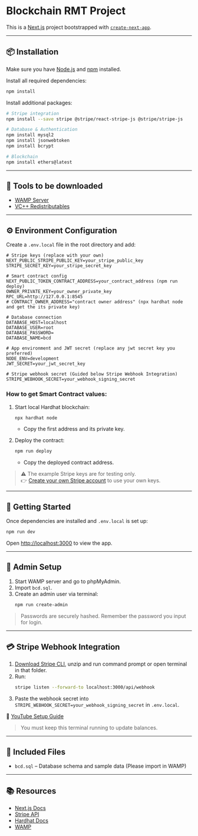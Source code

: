 # Blockchain RMT Project

This is a [Next.js](https://nextjs.org) project bootstrapped with [`create-next-app`](https://nextjs.org/docs/app/api-reference/cli/create-next-app).

---

## 📦 Installation

Make sure you have [Node.js](https://nodejs.org/) and [npm](https://www.npmjs.com/) installed.

Install all required dependencies:

```bash
npm install
```

Install additional packages:

```bash
# Stripe integration
npm install --save stripe @stripe/react-stripe-js @stripe/stripe-js

# Database & Authentication
npm install mysql2
npm install jsonwebtoken
npm install bcrypt

# Blockchain
npm install ethers@latest
```

---

## 🧰 Tools to be downloaded 

- [WAMP Server](https://sourceforge.net/projects/wampserver/)
- [VC++ Redistributables](https://github.com/abbodi1406/vcredist/releases)
  
---

## ⚙️ Environment Configuration

Create a `.env.local` file in the root directory and add:

```env
# Stripe keys (replace with your own)
NEXT_PUBLIC_STRIPE_PUBLIC_KEY=your_stripe_public_key
STRIPE_SECRET_KEY=your_stripe_secret_key

# Smart contract config
NEXT_PUBLIC_TOKEN_CONTRACT_ADDRESS=your_contract_address (npm run deploy)
OWNER_PRIVATE_KEY=your_owner_private_key
RPC_URL=http://127.0.0.1:8545
# CONTRACT_OWNER_ADDRESS="contract owner address" (npx hardhat node and get the its private key)

# Database connection
DATABASE_HOST=localhost
DATABASE_USER=root
DATABASE_PASSWORD=
DATABASE_NAME=bcd

# App environment and JWT secret (replace any jwt secret key you preferred)
NODE_ENV=development
JWT_SECRET=your_jwt_secret_key

# Stripe webhook secret (Guided below Stripe Webhook Integration)
STRIPE_WEBHOOK_SECRET=your_webhook_signing_secret 

```

### How to get Smart Contract values:

1. Start local Hardhat blockchain:
   ```bash
   npx hardhat node
   ```
   - Copy the first address and its private key.

2. Deploy the contract:
   ```bash
   npm run deploy
   ```
   - Copy the deployed contract address.

> ⚠️ The example Stripe keys are for testing only.  
> 👉 [Create your own Stripe account](https://dashboard.stripe.com/register) to use your own keys.

---

## 🚀 Getting Started

Once dependencies are installed and `.env.local` is set up:

```bash
npm run dev
```

Open [http://localhost:3000](http://localhost:3000) to view the app.

---

## 🧪 Admin Setup

1. Start WAMP server and go to phpMyAdmin.
2. Import `bcd.sql`.
3. Create an admin user via terminal:
   ```bash
   npm run create-admin
   ```

> Passwords are securely hashed. Remember the password you input for login.

---

## 💳 Stripe Webhook Integration

1. [Download Stripe CLI](https://stripe.com/docs/stripe-cli), unzip and run command prompt or open terminal in that folder.
2. Run:
   ```bash
   stripe listen --forward-to localhost:3000/api/webhook
   ```
3. Paste the webhook secret into `STRIPE_WEBHOOK_SECRET=your_webhook_signing_secret` in `.env.local`. 

🎥 [YouTube Setup Guide](https://www.youtube.com/watch?v=1l4NMj-NTUE&t=616s)

> You must keep this terminal running to update balances.

---

## 📎 Included Files

- `bcd.sql` – Database schema and sample data (Please import in WAMP)

---

## 📚 Resources

- [Next.js Docs](https://nextjs.org/docs)
- [Stripe API](https://stripe.com/docs)
- [Hardhat Docs](https://hardhat.org/docs)
- [WAMP](https://www.wampserver.com/en/)
